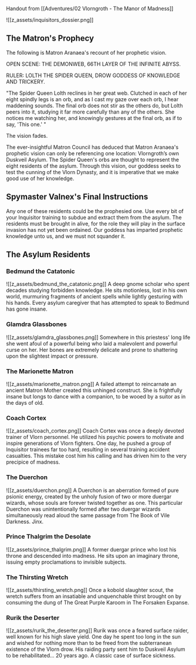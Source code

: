 Handout from [[Adventures/02 Vlorngroth - The Manor of Madness]]

![[z_assets/inquisitors_dossier.png]]
## The Matron's Prophecy
The following is Matron Aranaea's recount of her prophetic vision.

OPEN SCENE: THE DEMONWEB, 66TH LAYER OF THE INFINITE ABYSS.

RULER: LOLTH THE SPIDER QUEEN, DROW GODDESS OF KNOWLEDGE AND TRICKERY.

"The Spider Queen Lolth reclines in her great web. Clutched in each of her eight spindly legs is an orb, and as I cast my gaze over each orb, I hear maddening sounds. The final orb does not stir as the others do, but Lolth peers into it, studying it far more carefully than any of the others. She notices me watching her, and knowingly gestures at the final orb, as if to say, 'This one.' "

The vision fades.

The ever-insightful Matron Council has deduced that Matron Aranaea's prophetic vision can only be referencing one location: Vlorngroth’s own Duskveil Asylum. The Spider Queen's orbs are thought to represent the eight residents of the asylum. Through this vision, our goddess seeks to test the cunning of the Vlorn Dynasty, and it is imperative that we make good use of her knowledge.

## Spymaster Valnex's Final Instructions
Any one of these residents could be the prophesied one. Use every bit of your Inquisitor training to subdue and extract them from the asylum. The residents must be brought in alive, for the role they will play in the surface invasion has not yet been ordained. Our goddess has imparted prophetic knowledge unto us, and we must not squander it.

## The Asylum Residents

### Bedmund the Catatonic
![[z_assets/bedmund_the_catatonic.png]]
A deep gnome scholar who spent decades studying forbidden knowledge. He sits motionless, lost in his own world, murmuring fragments of ancient spells while lightly gesturing with his hands. Every asylum caregiver that has attempted to speak to Bedmund has gone insane.

### Glamdra Glassbones
![[z_assets/glamdra_glassbones.png]]
Somewhere in this priestess' long life she went afoul of a powerful being who laid a malevolent and powerful curse on her. Her bones are extremely delicate and prone to shattering upon the slightest impact or pressure.

### The Marionette Matron
![[z_assets/marionette_matron.png]]
A failed attempt to reincarnate an ancient Matron Mother created this unhinged construct. She is frightfully insane but longs to dance with a companion, to be wooed by a suitor as in the days of old.

### Coach Cortex
![[z_assets/coach_cortex.png]]
Coach Cortex was once a deeply devoted trainer of Vlorn personnel. He utilized his psychic powers to motivate and inspire generations of Vlorn fighters. One day, he pushed a group of Inquisitor trainees far too hard, resulting in several training accident casualties. This mistake cost him his calling and has driven him to the very precipice of madness.

### The Duerchon
![[z_assets/duerchon.png]]
A Duerchon is an aberration formed of pure psionic energy, created by the unholy fusion of two or more duergar wizards, whose souls are forever twisted together as one. This particular Duerchon was unintentionally formed after two duergar wizards simultaneously read aloud the same passage from The Book of Vile Darkness. Jinx.

### Prince Thalgrim the Desolate
![[z_assets/prince_thalgrim.png]]
A former duergar prince who lost his throne and descended into madness. He sits upon an imaginary throne, issuing empty proclamations to invisible subjects.

### The Thirsting Wretch
![[z_assets/thirsting_wretch.png]]
Once a kobold slaughter scout, the wretch suffers from an insatiable and unquenchable thirst brought on by consuming the dung of The Great Purple Karoom in The Forsaken Expanse.

### Rurik the Deserter
![[z_assets/rurik_the_deserter.png]]
Rurik was once a feared surface raider, well known for his high slave yield. One day he spent too long in the sun and wished for nothing more than to be freed from the subterranean existence of the Vlorn drow. His raiding party sent him to Duskveil Asylum to be rehabilitated... 20 years ago. A classic case of surface sickness.
